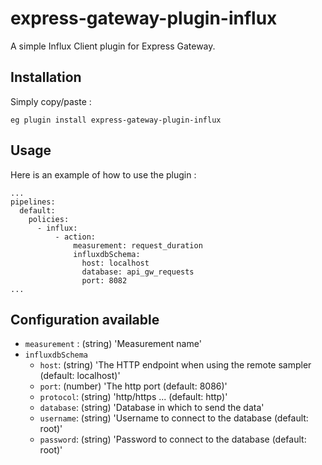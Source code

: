 # express-gateway-plugin-influx
A simple Influx Client plugin for Express Gateway.

## Installation

Simply copy/paste :

`eg plugin install express-gateway-plugin-influx`

## Usage

Here is an example of how to use the plugin :

```
...
pipelines:
  default:
    policies:
      - influx:
          - action:
              measurement: request_duration
              influxdbSchema:
                host: localhost
                database: api_gw_requests
                port: 8082
...
```

## Configuration available

- `measurement` : (string) 'Measurement name'
- `influxdbSchema`
    - `host`: (string) 'The HTTP endpoint when using the remote sampler (default: localhost)'
    - `port`: (number) 'The http port (default: 8086)'
    - `protocol`: (string) 'http/https ... (default: http)'
    - `database`: (string) 'Database in which to send the data'
    - `username`: (string) 'Username to connect to the database (default: root)'
    - `password`: (string) 'Password to connect to the database (default: root)'

